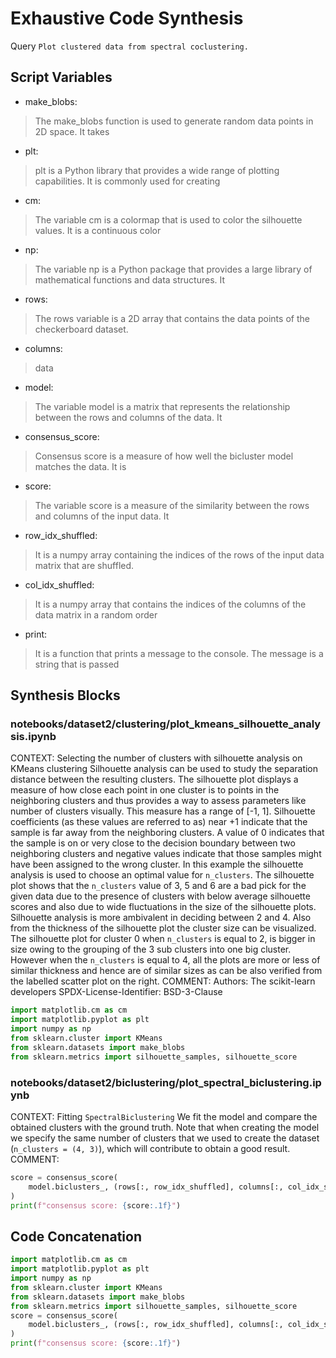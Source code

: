# Exhaustive Code Synthesis
Query `Plot clustered data from spectral coclustering.`
## Script Variables
- make_blobs:<br>
>The make_blobs function is used to generate random data points in 2D space. It takes
- plt:<br>
>plt is a Python library that provides a wide range of plotting capabilities. It is commonly used for creating
- cm:<br>
>The variable cm is a colormap that is used to color the silhouette values. It is a continuous color
- np:<br>
>The variable np is a Python package that provides a large library of mathematical functions and data structures. It
- rows:<br>
>The rows variable is a 2D array that contains the data points of the checkerboard dataset.
- columns:<br>
>data
- model:<br>
>The variable model is a matrix that represents the relationship between the rows and columns of the data. It
- consensus_score:<br>
>Consensus score is a measure of how well the bicluster model matches the data. It is
- score:<br>
>The variable score is a measure of the similarity between the rows and columns of the input data. It
- row_idx_shuffled:<br>
>It is a numpy array containing the indices of the rows of the input data matrix that are shuffled.
- col_idx_shuffled:<br>
>It is a numpy array that contains the indices of the columns of the data matrix in a random order
- print:<br>
>It is a function that prints a message to the console. The message is a string that is passed
## Synthesis Blocks
### notebooks/dataset2/clustering/plot_kmeans_silhouette_analysis.ipynb
CONTEXT:   Selecting the number of clusters with silhouette analysis on KMeans clustering  Silhouette analysis can be used to study the separation
distance between the resulting clusters. The silhouette plot displays a measure of how close each point in one cluster is to points in the neighboring
clusters and thus provides a way to assess parameters like number of clusters visually. This measure has a range of [-1, 1].  Silhouette coefficients
(as these values are referred to as) near +1 indicate that the sample is far away from the neighboring clusters. A value of 0 indicates that the
sample is on or very close to the decision boundary between two neighboring clusters and negative values indicate that those samples might have been
assigned to the wrong cluster.  In this example the silhouette analysis is used to choose an optimal value for ``n_clusters``. The silhouette plot
shows that the ``n_clusters`` value of 3, 5 and 6 are a bad pick for the given data due to the presence of clusters with below average silhouette
scores and also due to wide fluctuations in the size of the silhouette plots. Silhouette analysis is more ambivalent in deciding between 2 and 4.
Also from the thickness of the silhouette plot the cluster size can be visualized. The silhouette plot for cluster 0 when ``n_clusters`` is equal to
2, is bigger in size owing to the grouping of the 3 sub clusters into one big cluster. However when the ``n_clusters`` is equal to 4, all the plots
are more or less of similar thickness and hence are of similar sizes as can be also verified from the labelled scatter plot on the right.  COMMENT:
Authors: The scikit-learn developers SPDX-License-Identifier: BSD-3-Clause
```python
import matplotlib.cm as cm
import matplotlib.pyplot as plt
import numpy as np
from sklearn.cluster import KMeans
from sklearn.datasets import make_blobs
from sklearn.metrics import silhouette_samples, silhouette_score
```

### notebooks/dataset2/biclustering/plot_spectral_biclustering.ipynb
CONTEXT:  Fitting `SpectralBiclustering` We fit the model and compare the obtained clusters with the ground truth. Note that when creating the model
we specify the same number of clusters that we used to create the dataset (`n_clusters = (4, 3)`), which will contribute to obtain a good result.
COMMENT:
```python
score = consensus_score(
    model.biclusters_, (rows[:, row_idx_shuffled], columns[:, col_idx_shuffled])
)
print(f"consensus score: {score:.1f}")
```

## Code Concatenation
```python
import matplotlib.cm as cm
import matplotlib.pyplot as plt
import numpy as np
from sklearn.cluster import KMeans
from sklearn.datasets import make_blobs
from sklearn.metrics import silhouette_samples, silhouette_score
score = consensus_score(
    model.biclusters_, (rows[:, row_idx_shuffled], columns[:, col_idx_shuffled])
)
print(f"consensus score: {score:.1f}")
```
